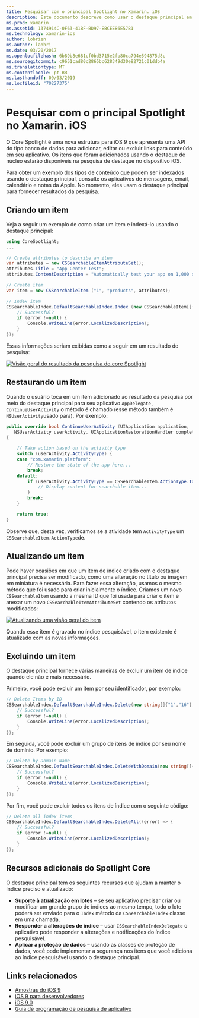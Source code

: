 ```yaml
---
title: Pesquisar com o principal Spotlight no Xamarin. iOS
description: Este documento descreve como usar o destaque principal em um aplicativo Xamarin. iOS para fornecer links para conteúdo no aplicativo. Ele aborda como criar, restaurar, atualizar e excluir itens pesquisáveis.
ms.prod: xamarin
ms.assetid: 1374914C-0F63-41BF-BD97-EBCEE86E57B1
ms.technology: xamarin-ios
author: lobrien
ms.author: laobri
ms.date: 03/20/2017
ms.openlocfilehash: 6b89b8e681cf0bd3715e2fb80ca794e594875d8c
ms.sourcegitcommit: c9651cad80c2865bc628349d30e82721c01ddb4a
ms.translationtype: MT
ms.contentlocale: pt-BR
ms.lasthandoff: 09/03/2019
ms.locfileid: "70227375"
---
```

# <a name="search-with-core-spotlight-in-xamarinios"></a>Pesquisar com o principal Spotlight no Xamarin. iOS

O Core Spotlight é uma nova estrutura para iOS 9 que apresenta uma API do tipo banco de dados para adicionar, editar ou excluir links para conteúdo em seu aplicativo. Os itens que foram adicionados usando o destaque de núcleo estarão disponíveis na pesquisa de destaque no dispositivo iOS.

Para obter um exemplo dos tipos de conteúdo que podem ser indexados usando o destaque principal, consulte os aplicativos de mensagens, email, calendário e notas da Apple. No momento, eles usam o destaque principal para fornecer resultados da pesquisa.

## <a name="creating-an-item"></a>Criando um item

Veja a seguir um exemplo de como criar um item e indexá-lo usando o destaque principal:

```csharp
using CoreSpotlight;
...

// Create attributes to describe an item
var attributes = new CSSearchableItemAttributeSet();
attributes.Title = "App Center Test";
attributes.ContentDescription = "Automatically test your app on 1,000 devices in the cloud.";

// Create item
var item = new CSSearchableItem ("1", "products", attributes);

// Index item
CSSearchableIndex.DefaultSearchableIndex.Index (new CSSearchableItem[]{ item }, (error) => {
    // Successful?
    if (error !=null) {
        Console.WriteLine(error.LocalizedDescription);
    }
});
```

Essas informações seriam exibidas como a seguir em um resultado de pesquisa:

[![](corespotlight-images/corespotlight01.png "Visão geral do resultado da pesquisa do core Spotlight")](corespotlight-images/corespotlight01.png#lightbox)

## <a name="restoring-an-item"></a>Restaurando um item

Quando o usuário toca em um item adicionado ao resultado da pesquisa por meio do destaque principal para seu aplicativo `AppDelegate` , `ContinueUserActivity` o método é chamado (esse método também é `NSUserActivity`usado para). Por exemplo:

```csharp
public override bool ContinueUserActivity (UIApplication application,
   NSUserActivity userActivity, UIApplicationRestorationHandler completionHandler)
{

    // Take action based on the activity type
    switch (userActivity.ActivityType) {
    case "com.xamarin.platform":
        // Restore the state of the app here...
        break;
    default:
        if (userActivity.ActivityType == CSSearchableItem.ActionType.ToString ()) {
            // Display content for searchable item...
        }
        break;
    }

    return true;
}
```

Observe que, desta vez, verificamos se a atividade tem `ActivityType` um `CSSearchableItem.ActionType`de.

## <a name="updating-an-item"></a>Atualizando um item

Pode haver ocasiões em que um item de índice criado com o destaque principal precisa ser modificado, como uma alteração no título ou imagem em miniatura é necessária. Para fazer essa alteração, usamos o mesmo método que foi usado para criar inicialmente o índice.
Criamos um novo `CSSearchableItem` usando a mesma ID que foi usada para criar o item e anexar um novo `CSSearchableItemAttributeSet` contendo os atributos modificados:

[![](corespotlight-images/corespotlight02.png "Atualizando uma visão geral do item")](corespotlight-images/corespotlight02.png#lightbox)

Quando esse item é gravado no índice pesquisável, o item existente é atualizado com as novas informações.

## <a name="deleting-an-item"></a>Excluindo um item

O destaque principal fornece várias maneiras de excluir um item de índice quando ele não é mais necessário.

Primeiro, você pode excluir um item por seu identificador, por exemplo:

```csharp
// Delete Items by ID
CSSearchableIndex.DefaultSearchableIndex.Delete(new string[]{"1","16"},(error) => {
    // Successful?
    if (error !=null) {
        Console.WriteLine(error.LocalizedDescription);
    }
});
```

Em seguida, você pode excluir um grupo de itens de índice por seu nome de domínio. Por exemplo:

```csharp
// Delete by Domain Name
CSSearchableIndex.DefaultSearchableIndex.DeleteWithDomain(new string[]{"domain-name"},(error) => {
    // Successful?
    if (error !=null) {
        Console.WriteLine(error.LocalizedDescription);
    }
});
```

Por fim, você pode excluir todos os itens de índice com o seguinte código:

```csharp
// Delete all index items
CSSearchableIndex.DefaultSearchableIndex.DeleteAll((error) => {
    // Successful?
    if (error !=null) {
        Console.WriteLine(error.LocalizedDescription);
    }
});
```

## <a name="additional-core-spotlight-features"></a>Recursos adicionais do Spotlight Core

O destaque principal tem os seguintes recursos que ajudam a manter o índice preciso e atualizado:

- **Suporte à atualização em lotes** – se seu aplicativo precisar criar ou modificar um grande grupo de índices ao mesmo tempo, todo o lote poderá ser enviado para o `Index` método da `CSSearchableIndex` classe em uma chamada.
- **Responder a alterações de índice** – usar `CSSearchableIndexDelegate` o aplicativo pode responder a alterações e notificações do índice pesquisável.
- **Aplicar a proteção de dados** – usando as classes de proteção de dados, você pode implementar a segurança nos itens que você adiciona ao índice pesquisável usando o destaque principal.



## <a name="related-links"></a>Links relacionados

- [Amostras do iOS 9](https://docs.microsoft.com/samples/browse/?products=xamarin&term=Xamarin.iOS+iOS9)
- [iOS 9 para desenvolvedores](https://developer.apple.com/ios/pre-release/)
- [iOS 9.0](https://developer.apple.com/library/prerelease/ios/releasenotes/General/WhatsNewIniOS/Articles/iOS9.html)
- [Guia de programação de pesquisa de aplicativo](https://developer.apple.com/library/prerelease/ios/documentation/General/Conceptual/AppSearch/index.html#//apple_ref/doc/uid/TP40016308)
